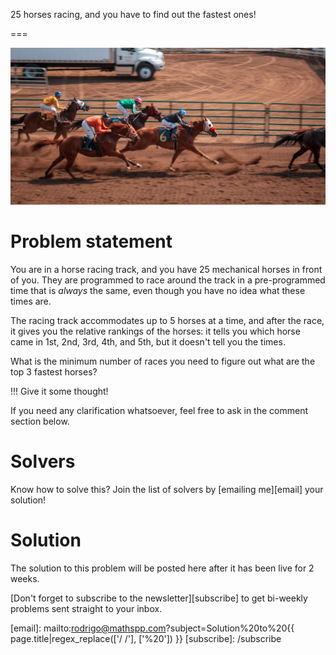 25 horses racing, and you have to find out the fastest ones!

===

![](thumbnail.png "Photo by Dallas Reedy on Unsplash.")


# Problem statement

You are in a horse racing track, and you have 25 mechanical horses in front of you.
They are programmed to race around the track in a pre-programmed time that is _always_ the same,
even though you have no idea what these times are.

The racing track accommodates up to 5 horses at a time,
and after the race, it gives you the relative rankings of the horses:
it tells you which horse came in 1st, 2nd, 3rd, 4th, and 5th,
but it doesn't tell you the times.

What is the minimum number of races you need to figure out what are the top 3 fastest horses?

!!! Give it some thought!

If you need any clarification whatsoever, feel free to ask in the comment section below.


# Solvers

<!--Congratulations to the ones that solved this problem correctly and, in particular, to the ones
who sent me their correct solutions:

 - David H., Taiwan;
-->

Know how to solve this?
Join the list of solvers by [emailing me][email] your solution!


# Solution

The solution to this problem will be posted here after it has been live for 2 weeks.


[Don't forget to subscribe to the newsletter][subscribe] to get bi-weekly
problems sent straight to your inbox.

[email]: mailto:rodrigo@mathspp.com?subject=Solution%20to%20{{ page.title|regex_replace(['/ /'], ['%20']) }}
[subscribe]: /subscribe

